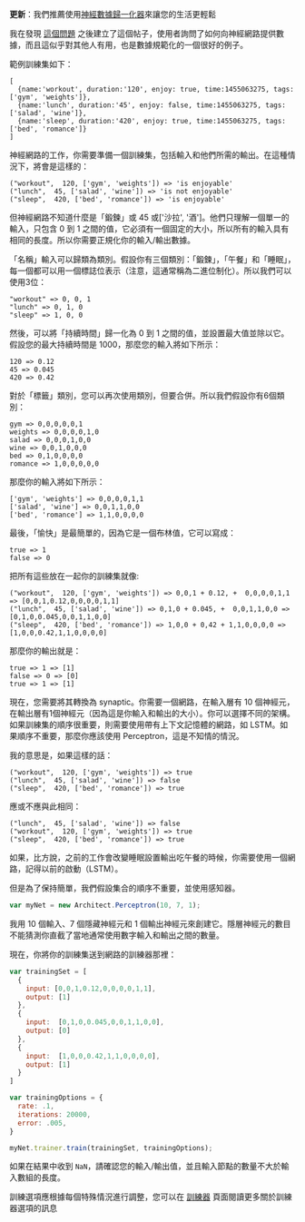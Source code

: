 **更新**：我們推薦使用[神經數據歸一化器](https://github.com/adadgio/neural-data-normalizer)來讓您的生活更輕鬆

我在發現 [這個問題](https://github.com/cazala/synaptic/issues/72) 之後建立了這個帖子，使用者詢問了如何向神經網路提供數據，而且這似乎對其他人有用，也是數據規範化的一個很好的例子。

範例訓練集如下：

```
[
  {name:'workout', duration:'120', enjoy: true, time:1455063275, tags:['gym', 'weights']},
  {name:'lunch', duration:'45', enjoy: false, time:1455063275, tags:['salad', 'wine']},
  {name:'sleep', duration:'420', enjoy: true, time:1455063275, tags:['bed', 'romance']}
]
```

神經網路的工作，你需要準備一個訓練集，包括輸入和他們所需的輸出。在這種情況下，將會是這樣的：

```
("workout",  120, ['gym', 'weights']) => 'is enjoyable'
("lunch",  45, ['salad', 'wine']) => 'is not enjoyable'
("sleep",  420, ['bed', 'romance']) => 'is enjoyable'
```

但神經網路不知道什麼是「鍛鍊」或 45 或['沙拉', '酒']。他們只理解一個單一的輸入，只包含 0 到 1 之間的值，它必須有一個固定的大小，所以所有的輸入具有相同的長度。所以你需要正規化你的輸入/輸出數據。

「名稱」輸入可以歸類為類別。假設你有三個類別：「鍛鍊」，「午餐」和「睡眠」，每一個都可以用一個標誌位表示（注意，這通常稱為二進位制化）。所以我們可以使用3位：

```
"workout" => 0, 0, 1
"lunch" => 0, 1, 0
"sleep" => 1, 0, 0
```

然後，可以將「持續時間」歸一化為 0 到 1 之間的值，並設置最大值並除以它。假設您的最大持續時間是 1000，那麼您的輸入將如下所示：

```
120 => 0.12
45 => 0.045
420 => 0.42
```

對於「標籤」類別，您可以再次使用類別，但要合併。所以我們假設你有6個類別：

```
gym => 0,0,0,0,0,1
weights => 0,0,0,0,1,0
salad => 0,0,0,1,0,0
wine => 0,0,1,0,0,0
bed => 0,1,0,0,0,0
romance => 1,0,0,0,0,0
```

那麼你的輸入將如下所示：

```
['gym', 'weights'] => 0,0,0,0,1,1
['salad', 'wine'] => 0,0,1,1,0,0
['bed', 'romance'] => 1,1,0,0,0,0
```

最後，「愉快」是最簡單的，因為它是一個布林值，它可以寫成：

```
true => 1
false => 0
```

把所有這些放在一起你的訓練集就像:

```
("workout",  120, ['gym', 'weights']) => 0,0,1 + 0.12, +  0,0,0,0,1,1 => [0,0,1,0.12,0,0,0,0,1,1]
("lunch",  45, ['salad', 'wine']) => 0,1,0 + 0.045, +  0,0,1,1,0,0 => [0,1,0,0.045,0,0,1,1,0,0]
("sleep",  420, ['bed', 'romance']) => 1,0,0 + 0,42 + 1,1,0,0,0,0 => [1,0,0,0.42,1,1,0,0,0,0]
```

那麼你的輸出就是：

```
true => 1 => [1]
false => 0 => [0]
true => 1 => [1]
```

現在，您需要將其轉換為 synaptic。你需要一個網路，在輸入層有 10 個神經元，在輸出層有1個神經元（因為這是你輸入和輸出的大小）。你可以選擇不同的架構。如果訓練集的順序很重要，則需要使用帶有上下文記憶體的網路，如 LSTM。如果順序不重要，那麼你應該使用 Perceptron，這是不知情的情況。

我的意思是，如果這樣的話：

```
("workout",  120, ['gym', 'weights']) => true
("lunch",  45, ['salad', 'wine']) => false
("sleep",  420, ['bed', 'romance']) => true
```

應或不應與此相同：

```
("lunch",  45, ['salad', 'wine']) => false 
("workout",  120, ['gym', 'weights']) => true 
("sleep",  420, ['bed', 'romance']) => true 
```

如果，比方說，之前的工作會改變睡眠設置輸出吃午餐的時候，你需要使用一個網路，記得以前的啟動（LSTM）。

但是為了保持簡單，我們假設集合的順序不重要，並使用感知器。

```js
var myNet = new Architect.Perceptron(10, 7, 1);
```

我用 10 個輸入、7 個隱藏神經元和 1 個輸出神經元來創建它。隱層神經元的數目不能猜測你直截了當地通常使用數字輸入和輸出之間的數量。

現在，你將你的訓練集送到網路的訓練器那裡：

```js
var trainingSet = [
  {
    input: [0,0,1,0.12,0,0,0,0,1,1],
    output: [1]
  },
  {
    input:  [0,1,0,0.045,0,0,1,1,0,0],
    output: [0]
  },
  {
    input:  [1,0,0,0.42,1,1,0,0,0,0],
    output: [1]
  }
]

var trainingOptions = {
  rate: .1,
  iterations: 20000,
  error: .005,
}

myNet.trainer.train(trainingSet, trainingOptions);
```

如果在結果中收到 `NaN`，請確認您的輸入/輸出值，並且輸入節點的數量不大於輸入數組的長度。

訓練選項應根據每個特殊情況進行調整，您可以在 [訓練器](https://github.com/cazala/synaptic/blob/master/wiki/Zh-TW/trainer.md) 頁面閱讀更多關於訓練器選項的訊息